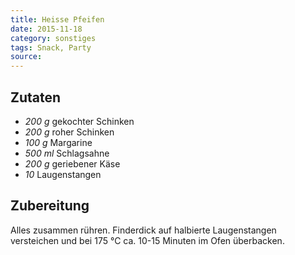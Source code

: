 ```yaml
---
title: Heisse Pfeifen
date: 2015-11-18
category: sonstiges
tags: Snack, Party
source: 
---
```

## Zutaten
- *200 g*  gekochter Schinken
- *200 g*  roher Schinken
- *100 g*  Margarine
- *500 ml*  Schlagsahne
- *200 g*  geriebener Käse
- *10*  Laugenstangen

## Zubereitung
Alles zusammen rühren. Finderdick auf halbierte Laugenstangen versteichen und bei 175 °C ca. 10-15 Minuten im Ofen überbacken.